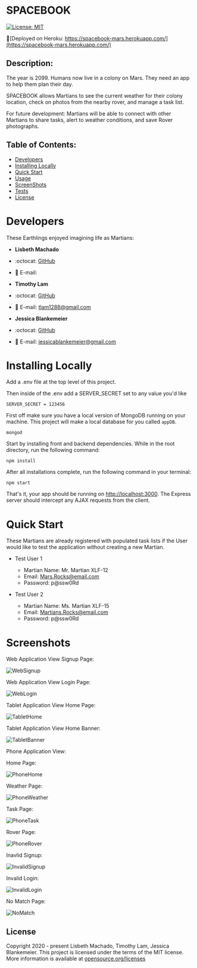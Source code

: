 # SPACEBOOK
[![License: MIT](https://img.shields.io/badge/License-MIT-yellow.svg)](https://opensource.org/licenses/MIT)

🚀[Deployed on Heroku: https://spacebook-mars.herokuapp.com/](https://spacebook-mars.herokuapp.com/)

## Description:  
 The year is 2099. Humans now live in a colony on Mars. They need an app to help them plan their day. 
 
SPACEBOOK allows Martians to see the current weather for their colony location, check on photos from the nearby rover, and manage a task list. 

For future development: Martians will be able to connect with other Martians to share tasks, alert to weather conditions, and save Rover photographs. 

## Table of Contents:
* [Developers](#developers)
* [Installing Locally](#installing-locally)
* [Quick Start](#quick-start)
* [Usage](./USAGE.md)
* [ScreenShots](#screenshots)
* [Tests](./Tests)
* [License](#license)

# Developers
These Earthlings enjoyed imagining life as Martians:

* **Lisbeth Machado**
* :octocat: [GitHub](https://github.com/lisbethmachado)
* 📧 E-mail: 

* **Timothy Lam**
* :octocat: [GitHub](https://github.com/tlam1288)
*  📧 E-mail: tlam1288@gmail.com

* **Jessica Blankemeier**
* :octocat: [GitHub](https://github.com/jessicablank)
*  📧 E-mail: jessicablankemeier@gmail.com

# Installing Locally

Add a .env file at the top level of this project.

Then inside of the .env add a SERVER_SECRET set to any value you'd like

```
SERVER_SECRET = 123456
```

First off make sure you have a local version of MongoDB running on your machine. This project will make a local database for you called `appDB`.

```
mongod
```

Start by installing front and backend dependencies. While in the root directory, run the following command:

```
npm install
```

After all installations complete, run the following command in your terminal:

```
npm start
```

That's it, your app should be running on <http://localhost:3000>. The Express server should intercept any AJAX requests from the client.

# Quick Start
These Martians are already registered with populated task lists if the User would like to test the application without creating a new Martian. 

* Test User 1

    * Martian Name: Mr. Martian XLF-12
    * Email: Mars.Rocks@email.com
    * Password: p@ssw0Rd

* Test User 2

    * Martian Name: Ms. Martian XLF-15
    * Email: Martians.Rocks@email.com
    * Password: p@ssw0Rd

# Screenshots

Web Application View Signup Page:

![WebSignup](./assets/spacebook-web-signup.PNG)

Web Application View Login Page:

![WebLogin](./assets/spacebook-web-login.PNG)

Tablet Application View Home Page:

![TabletHome](./assets/spacebook-tablet-home.png)

Tablet Application View Home Banner:

![TabletBanner](./assets/spacebook-banner-home.png)

Phone Application View:

Home Page:

![PhoneHome](./assets/sapcebook-phone-home.png)

Weather Page:

![PhoneWeather](./assets/spacebook-phone-weatherfull.png)

Task Page:

![PhoneTask](./assets/spacebook-phone-taskfull.png)

Rover Page:

![PhoneRover](./assets/spacebook-phone-rover.png)

Inavlid Signup:

![InvalidSignup](./assets/spacebook-invalid-signup.png)

Invalid Login:

![InvalidLogin](./assets/spacebook-invalid-login.png)

No Match Page:

![NoMatch](./assets/no-match.PNG)

## License
Copyright 2020 - present Lisbeth Machado, Timothy Lam, Jessica Blankemeier.
This project is licensed under the terms of the MIT license. 
More information is available at [opensource.org/licenses](https://opensource.org/licenses/MIT)
